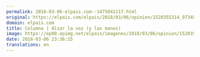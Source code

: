 ```yaml
---
permalink: 2018-03-06-elpais.com--1475041117.html
original: https://elpais.com/elpais/2018/03/06/opinion/1520355314_973488.html#?ref=rss&format=simple&link=link
domain: elpais.com
title: Columna | Alzar la voz (y las manos)
image: https://ep00.epimg.net/elpais/imagenes/2018/03/06/opinion/1520355314_973488_1520358849_rrss_normal.jpg
date: 2018-03-06 23:36:15
translations: en
---
```


